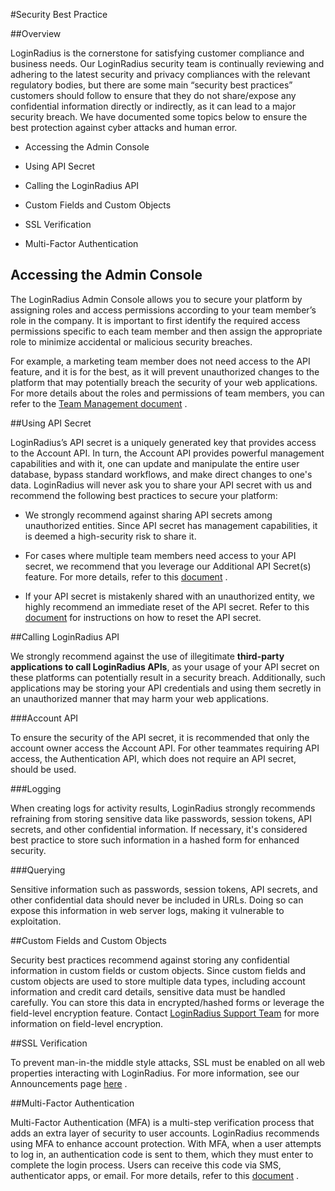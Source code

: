 #Security Best Practice

##Overview

LoginRadius is the cornerstone for satisfying customer compliance and business needs. Our LoginRadius security team is continually reviewing and adhering to the latest security and privacy compliances with the relevant regulatory bodies, but there are some main “security best practices” customers should follow to ensure that they do not share/expose any confidential information directly or indirectly, as it can lead to a major security breach. We have documented some topics below to ensure the best protection against cyber attacks and human error.

- Accessing the Admin Console

- Using API Secret

- Calling the LoginRadius API

- Custom Fields and Custom Objects

- SSL Verification

- Multi-Factor Authentication

## Accessing the Admin Console

The LoginRadius Admin Console allows you to secure your platform by assigning roles and access permissions according to your team member’s role in the company. It is important to first identify the required access permissions specific to each team member and then assign the appropriate role to minimize accidental or malicious security breaches.

For example, a marketing team member does not need access to the API feature, and it is for the best, as it will prevent unauthorized changes to the platform that may potentially breach the security of your web applications. For more details about the roles and permissions of team members, you can refer to the [Team Management document](https://www.loginradius.com/docs/api/v2/admin-console/team-management/manage-team-members)
.

##Using API Secret

LoginRadius’s API secret is a uniquely generated key that provides access to the Account API. In turn, the Account API provides powerful management capabilities and with it, one can update and manipulate the entire user database, bypass standard workflows, and make direct changes to one's data. LoginRadius will never ask you to share your API secret with us and recommend the following best practices to secure your platform:

- We strongly recommend against sharing API secrets among unauthorized entities. Since API secret has management capabilities, it is deemed a high-security risk to share it.

- For cases where multiple team members need access to your API secret, we recommend that you leverage our Additional API Secret(s) feature. For more details, refer to this [document](https://www.loginradius.com/docs/api/v2/admin-console/deployment/api-key-and-secret#additionalapisecrets2)
  .

- If your API secret is mistakenly shared with an unauthorized entity, we highly recommend an immediate reset of the API secret. Refer to this [document](https://www.loginradius.com/docs/api/v2/admin-console/platform-security/api-key-and-secret/#resettingyourapisecret2)
  for instructions on how to reset the API secret.

##Calling LoginRadius API

We strongly recommend against the use of illegitimate **third-party applications to call LoginRadius APIs**, as your usage of your API secret on these platforms can potentially result in a security breach. Additionally, such applications may be storing your API credentials and using them secretly in an unauthorized manner that may harm your web applications.

###Account API

To ensure the security of the API secret, it is recommended that only the account owner access the Account API. For other teammates requiring API access, the Authentication API, which does not require an API secret, should be used.

###Logging

When creating logs for activity results, LoginRadius strongly recommends refraining from storing sensitive data like passwords, session tokens, API secrets, and other confidential information. If necessary, it's considered best practice to store such information in a hashed form for enhanced security.

###Querying

Sensitive information such as passwords, session tokens, API secrets, and other confidential data should never be included in URLs. Doing so can expose this information in web server logs, making it vulnerable to exploitation.

##Custom Fields and Custom Objects

Security best practices recommend against storing any confidential information in custom fields or custom objects. Since custom fields and custom objects are used to store multiple data types, including account information and credit card details, sensitive data must be handled carefully. You can store this data in encrypted/hashed forms or leverage the field-level encryption feature. Contact [LoginRadius Support Team](https://adminconsole.loginradius.com/support/tickets/open-a-new-ticket) for more information on field-level encryption.

##SSL Verification

To prevent man-in-the middle style attacks, SSL must be enabled on all web properties interacting with LoginRadius. For more information, see our Announcements page [here](https://www.loginradius.com/docs/api/v2/announcements/infrastructure-and-api-security)
.

##Multi-Factor Authentication

Multi-Factor Authentication (MFA) is a multi-step verification process that adds an extra layer of security to user accounts. LoginRadius recommends using MFA to enhance account protection. With MFA, when a user attempts to log in, an authentication code is sent to them, which they must enter to complete the login process. Users can receive this code via SMS, authenticator apps, or email. For more details, refer to this [document](https://www.loginradius.com/docs/api/v2/admin-console/platform-security/multi-factor-auth/)
.
